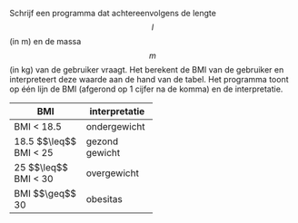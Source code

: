 Schrijf een programma dat achtereenvolgens de lengte $$l$$ (in m) en de massa $$m$$ (in kg) van de gebruiker vraagt. Het berekent de BMI van de gebruiker en interpreteert deze waarde aan de hand van de tabel. Het programma toont op één lijn de BMI (afgerond op 1 cijfer na de komma) en de interpretatie.

<table class="table" style="width:50%" margin-left="auto" margin-right="auto">
  <thead>
    <tr>
      <th>BMI</th>
      <th>interpretatie</th>
    </tr>
  </thead>
  <tbody>
    <tr>
      <td>BMI < 18.5</td>
      <td>ondergewicht</td>
    </tr>
    <tr>
      <td>18.5 $$\leq$$ BMI < 25</td>
      <td>gezond gewicht</td>
    </tr>
    <tr>
      <td>25 $$\leq$$ BMI < 30</td>
      <td>overgewicht</td>
    </tr>
    <tr>
      <td>BMI $$\geq$$ 30</td>
      <td>obesitas</td>
    </tr>
  </tbody>
</table>
